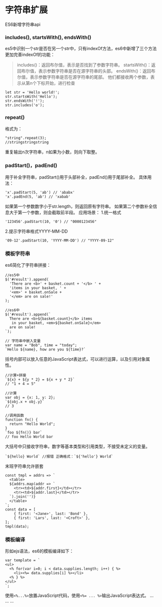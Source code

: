 # 字符串扩展
ES6新增字符串api

<!-- more -->
### includes(), startsWith(), endsWith()
es5中识别一个str是否在另一个str中，只有indexOf方法，es6中新增了三个方法更加完善indexOf的功能：
>includes()：返回布尔值，表示是否找到了参数字符串。
startsWith()：返回布尔值，表示参数字符串是否在源字符串的头部。
endsWith()：返回布尔值，表示参数字符串是否在源字符串的尾部。
他们都接收两个参数，表示从第n个下标开始，进行检查

```
let str = 'Hello world!';
str.startsWith('Hello');
str.endsWith('!');
str.includes('o');
```

### repeat()
格式为：
```
"string".repeat(3);
//stringstringstring
```
重复输出n次字符串，n如果为小数，则向下取整。

### padStart()，padEnd()
用于补全字符串，padStart()用于头部补全，padEnd()用于尾部补全。
具体用法：
```
'x'.padStart(5, 'ab') // 'ababx'
'x'.padEnd(5, 'ab') // 'xabab'
```
如果第一个参数数字小于str.length，则返回原有字符串。
如果第二个参数补全信息大于第一个参数，则会截取前半段。
应用场景：
1.统一格式
```
'123456'.padStart(10, '0') // "0000123456"
```
2.提示字符串格式YYYY-MM-DD
```
'09-12'.padStart(10, 'YYYY-MM-DD') // "YYYY-09-12"
```

### 模板字符串
es6简化了字符串拼接：
```
//es5中
$('#result').append(
  'There are <b>' + basket.count + '</b> ' +
  'items in your basket, ' +
  '<em>' + basket.onSale +
  '</em> are on sale!'
);
```
```
//es6中
$('#result').append(`
  There are <b>${basket.count}</b> items
   in your basket, <em>${basket.onSale}</em>
  are on sale!
`);
```

```
// 字符串中嵌入变量
var name = "Bob", time = "today";
`Hello ${name}, how are you ${time}?`
```
括号内部可以放入任意的JavaScript表达式，可以进行运算，以及引用对象属性。
```
//计算+拼接
`${x} + ${y * 2} = ${x + y * 2}`
// "1 + 4 = 5"

//计算
var obj = {x: 1, y: 2};
`${obj.x + obj.y}`
// 3

//调用函数
function fn() {
  return "Hello World";
}
`foo ${fn()} bar`
// foo Hello World bar
```
大括号中只接收字符串，数字等基本类型和引用类型，不接受未定义的变量。
```
`${hello} World` //报错 正确格式：`${'hello'} World`
```
末班字符串允许嵌套
```
const tmpl = addrs => `
  <table>
  ${addrs.map(addr => `
    <tr><td>${addr.first}</td></tr>
    <tr><td>${addr.last}</td></tr>
  `).join('')}
  </table>
`;
const data = [
    { first: '<Jane>', last: 'Bond' },
    { first: 'Lars', last: '<Croft>' },
];
tmpl(data);
```

### 模板编译
形如ejs语法，es6的模板编译如下：
```
var template = `
<ul>
  <% for(var i=0; i < data.supplies.length; i++) { %>
    <li><%= data.supplies[i] %></li>
  <% } %>
</ul>
`;
```
使用`<%...%>`放置JavaScript代码，使用`<%= ... %>`输出JavaScript表达式。
...
...
...

